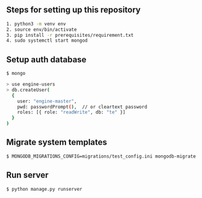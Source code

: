 
## Steps for setting up this repository

```bash
1. python3 -m venv env
2. source env/bin/activate
3. pip install -r prerequisites/requirement.txt
4. sudo systemctl start mongod
```

## Setup auth database

```bash
$ mongo
```
```bash
> use engine-users
> db.createUser(
  {
    user: "engine-master",
    pwd: passwordPrompt(),  // or cleartext password
    roles: [{ role: "readWrite", db: "te" }]
  }
)
```

## Migrate system templates 
```bash
$ MONGODB_MIGRATIONS_CONFIG=migrations/test_config.ini mongodb-migrate
```

## Run server
```bash
$ python manage.py runserver
```